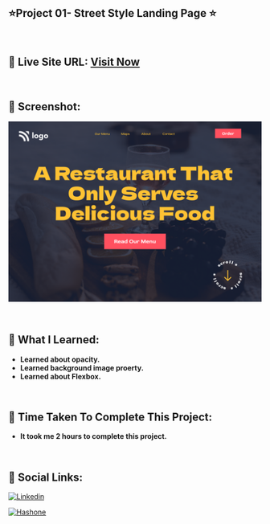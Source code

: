 ## ⭐Project 01- Street Style Landing Page ⭐

<br>

## 📌 Live Site URL: <a href="https://food-restaurantpage.netlify.app">**Visit Now**</a>

<br>

## 📌 Screenshot:

![project1](./assets/project2.png)

<br>

## 📌 What I Learned:

- **Learned about opacity.**
- **Learned background image proerty.**
- **Learned about Flexbox.**

<br>

## 📌 Time Taken To Complete This Project:

- **It took me 2 hours to complete this project.**

<br>

## 📌 Social Links:

[![Linkedin](https://img.shields.io/badge/LinkedIn-0077B5?style=for-the-badge&logo=linkedin&logoColor=white)](https://www.linkedin.com/in/nikhilkhetan17/)

[![Hashone](https://img.shields.io/badge/Hashnode-2962FF?style=for-the-badge&logo=hashnode&logoColor=white)](https://nikhilkhetan.hashnode.dev/)
